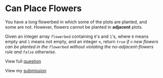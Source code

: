 # **Can Place Flowers**

You have a long flowerbed in which some of the plots are planted, and some are not. However, flowers cannot be planted in **adjacent** plots.

Given an integer array `flowerbed` containing `0`'s and `1`'s, where `0` means empty and `1` means not empty, and an integer `n`, return _`true` if `n` new flowers can be planted in the `flowerbed` without violating the no-adjacent-flowers rule and `false` otherwise_.

View full [question](https://leetcode.com/problems/can-place-flowers?envType=study-plan-v2&envId=leetcode-75)

View my [submission](https://leetcode.com/problems/can-place-flowers/submissions/1480058079)
